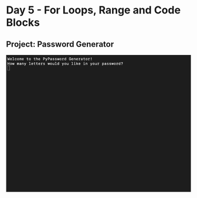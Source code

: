 <h1>Day 5 - For Loops, Range and Code Blocks</h1>
<h2>Project: Password Generator</h2>
<img src="password-generator.gif"> 